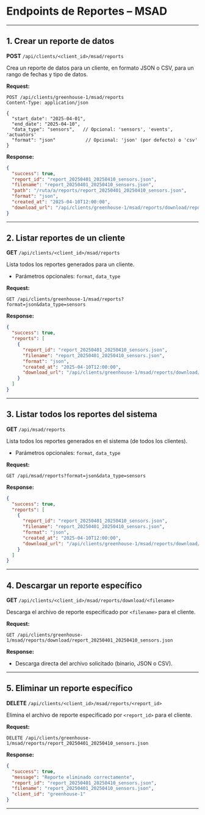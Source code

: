 # Endpoints de Reportes – MSAD

---

## 1. Crear un reporte de datos

**POST** `/api/clients/<client_id>/msad/reports`

Crea un reporte de datos para un cliente, en formato JSON o CSV, para un rango de fechas y tipo de datos.

**Request:**
```http
POST /api/clients/greenhouse-1/msad/reports
Content-Type: application/json

{
  "start_date": "2025-04-01",
  "end_date": "2025-04-10",
  "data_type": "sensors",   // Opcional: 'sensors', 'events', 'actuators'
  "format": "json"           // Opcional: 'json' (por defecto) o 'csv'
}
```

**Response:**
```json
{
  "success": true,
  "report_id": "report_20250401_20250410_sensors.json",
  "filename": "report_20250401_20250410_sensors.json",
  "path": "/ruta/a/reports/report_20250401_20250410_sensors.json",
  "format": "json",
  "created_at": "2025-04-10T12:00:00",
  "download_url": "/api/clients/greenhouse-1/msad/reports/download/report_20250401_20250410_sensors.json"
}
```

---

## 2. Listar reportes de un cliente

**GET** `/api/clients/<client_id>/msad/reports`

Lista todos los reportes generados para un cliente.
- Parámetros opcionales: `format`, `data_type`

**Request:**
```http
GET /api/clients/greenhouse-1/msad/reports?format=json&data_type=sensors
```

**Response:**
```json
{
  "success": true,
  "reports": [
    {
      "report_id": "report_20250401_20250410_sensors.json",
      "filename": "report_20250401_20250410_sensors.json",
      "format": "json",
      "created_at": "2025-04-10T12:00:00",
      "download_url": "/api/clients/greenhouse-1/msad/reports/download/report_20250401_20250410_sensors.json"
    }
  ]
}
```

---

## 3. Listar todos los reportes del sistema

**GET** `/api/msad/reports`

Lista todos los reportes generados en el sistema (de todos los clientes).
- Parámetros opcionales: `format`, `data_type`

**Request:**
```http
GET /api/msad/reports?format=json&data_type=sensors
```

**Response:**
```json
{
  "success": true,
  "reports": [
    {
      "report_id": "report_20250401_20250410_sensors.json",
      "filename": "report_20250401_20250410_sensors.json",
      "format": "json",
      "created_at": "2025-04-10T12:00:00",
      "download_url": "/api/clients/greenhouse-1/msad/reports/download/report_20250401_20250410_sensors.json"
    }
  ]
}
```

---

## 4. Descargar un reporte específico

**GET** `/api/clients/<client_id>/msad/reports/download/<filename>`

Descarga el archivo de reporte especificado por `<filename>` para el cliente.

**Request:**
```http
GET /api/clients/greenhouse-1/msad/reports/download/report_20250401_20250410_sensors.json
```

**Response:**
- Descarga directa del archivo solicitado (binario, JSON o CSV).

---

## 5. Eliminar un reporte específico

**DELETE** `/api/clients/<client_id>/msad/reports/<report_id>`

Elimina el archivo de reporte especificado por `<report_id>` para el cliente.

**Request:**
```http
DELETE /api/clients/greenhouse-1/msad/reports/report_20250401_20250410_sensors.json
```

**Response:**
```json
{
  "success": true,
  "message": "Reporte eliminado correctamente",
  "report_id": "report_20250401_20250410_sensors.json",
  "filename": "report_20250401_20250410_sensors.json",
  "client_id": "greenhouse-1"
}
```

---

